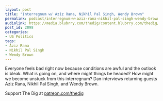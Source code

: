 ```yaml
---
layout: post
title: "Interregnum w/ Aziz Rana, Nikhil Pal Singh, Wendy Brown"
permalink: podcast/interregnum-w-aziz-rana-nikhil-pal-singh-wendy-brown/
audiolink: https://media.blubrry.com/thedig/content.blubrry.com/thedig/The_Dig-EP_338-Crisis.mp3
post_id: 2098
categories: 
- US Politics
tags: 
- Aziz Rana
- Nikhil Pal Singh
- Wendy Brown
---
```


Everyone feels bad right now because conditions are awful and the outlook is bleak. What is going on, and where might things be headed? How might we become unstuck from this interregnum? Dan interviews returning guests Aziz Rana, Nikhil Pal Singh, and Wendy Brown.

Support The Dig at [patreon.com/thedig](http://www.patreon.com/TheDig) 